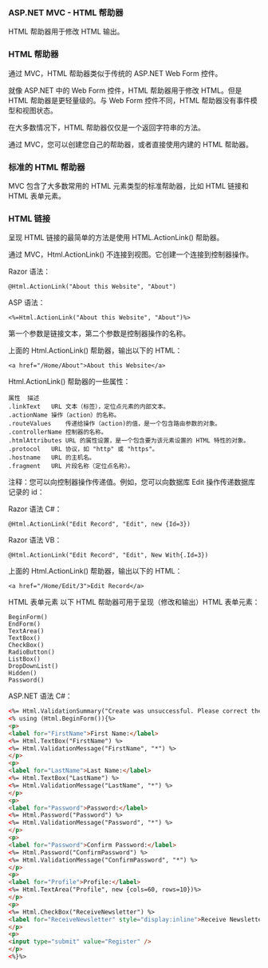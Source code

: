 ### ASP.NET MVC - HTML 帮助器
HTML 帮助器用于修改 HTML 输出。

### HTML 帮助器
通过 MVC，HTML 帮助器类似于传统的 ASP.NET Web Form 控件。

就像 ASP.NET 中的 Web Form 控件，HTML 帮助器用于修改 HTML。但是 HTML 帮助器是更轻量级的。与 Web Form 控件不同，HTML 帮助器没有事件模型和视图状态。

在大多数情况下，HTML 帮助器仅仅是一个返回字符串的方法。

通过 MVC，您可以创建您自己的帮助器，或者直接使用内建的 HTML 帮助器。

### 标准的 HTML 帮助器
MVC 包含了大多数常用的 HTML 元素类型的标准帮助器，比如 HTML 链接和 HTML 表单元素。

### HTML 链接
呈现 HTML 链接的最简单的方法是使用 HTML.ActionLink() 帮助器。

通过 MVC，Html.ActionLink() 不连接到视图。它创建一个连接到控制器操作。

Razor 语法：
```
@Html.ActionLink("About this Website", "About")
```
ASP 语法：
```
<%=Html.ActionLink("About this Website", "About")%>
```
第一个参数是链接文本，第二个参数是控制器操作的名称。

上面的 Html.ActionLink() 帮助器，输出以下的 HTML：
```
<a href="/Home/About">About this Website</a>
```
Html.ActionLink() 帮助器的一些属性：
```
属性	描述
.linkText	URL 文本（标签），定位点元素的内部文本。
.actionName	操作（action）的名称。
.routeValues	传递给操作（action)的值，是一个包含路由参数的对象。
.controllerName	控制器的名称。
.htmlAttributes	URL 的属性设置，是一个包含要为该元素设置的 HTML 特性的对象。
.protocol	URL 协议，如 "http" 或 "https"。
.hostname	URL 的主机名。
.fragment	URL 片段名称（定位点名称）。
```
注释：您可以向控制器操作传递值。例如，您可以向数据库 Edit 操作传递数据库记录的 id：

Razor 语法 C#：
```
@Html.ActionLink("Edit Record", "Edit", new {Id=3})
```
Razor 语法 VB：
```
@Html.ActionLink("Edit Record", "Edit", New With{.Id=3})
```
上面的 Html.ActionLink() 帮助器，输出以下的 HTML：
```
<a href="/Home/Edit/3">Edit Record</a>
```
HTML 表单元素
以下 HTML 帮助器可用于呈现（修改和输出）HTML 表单元素：
```
BeginForm()
EndForm()
TextArea()
TextBox()
CheckBox()
RadioButton()
ListBox()
DropDownList()
Hidden()
Password()
```
ASP.NET 语法 C#：
```html
<%= Html.ValidationSummary("Create was unsuccessful. Please correct the errors and try again.") %>
<% using (Html.BeginForm()){%>
<p>
<label for="FirstName">First Name:</label>
<%= Html.TextBox("FirstName") %>
<%= Html.ValidationMessage("FirstName", "*") %>
</p>
<p>
<label for="LastName">Last Name:</label>
<%= Html.TextBox("LastName") %>
<%= Html.ValidationMessage("LastName", "*") %>
</p>
<p>
<label for="Password">Password:</label>
<%= Html.Password("Password") %>
<%= Html.ValidationMessage("Password", "*") %>
</p>
<p>
<label for="Password">Confirm Password:</label>
<%= Html.Password("ConfirmPassword") %>
<%= Html.ValidationMessage("ConfirmPassword", "*") %>
</p>
<p>
<label for="Profile">Profile:</label>
<%= Html.TextArea("Profile", new {cols=60, rows=10})%>
</p>
<p>
<%= Html.CheckBox("ReceiveNewsletter") %>
<label for="ReceiveNewsletter" style="display:inline">Receive Newsletter?</label>
</p>
<p>
<input type="submit" value="Register" />
</p>
<%}%>
```